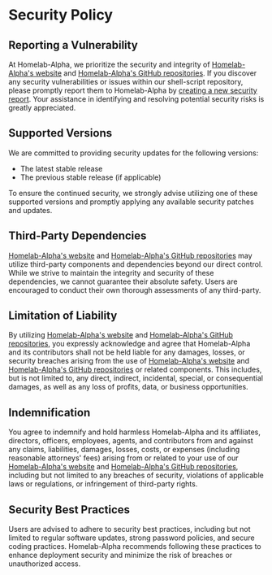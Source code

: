 # Security Policy

## Reporting a Vulnerability

At Homelab-Alpha, we prioritize the security and integrity of [Homelab-Alpha's
website] and [Homelab-Alpha's GitHub repositories]. If you discover any security
vulnerabilities or issues within our shell-script repository, please promptly
report them to Homelab-Alpha by [creating a new security report]. Your
assistance in identifying and resolving potential security risks is greatly
appreciated.

## Supported Versions

We are committed to providing security updates for the following versions:

- The latest stable release
- The previous stable release (if applicable)

To ensure the continued security, we strongly advise utilizing one of these
supported versions and promptly applying any available security patches and
updates.

## Third-Party Dependencies

[Homelab-Alpha's website] and [Homelab-Alpha's GitHub repositories] may utilize
third-party components and dependencies beyond our direct control. While we
strive to maintain the integrity and security of these dependencies, we cannot
guarantee their absolute safety. Users are encouraged to conduct their own
thorough assessments of any third-party.

## Limitation of Liability

By utilizing [Homelab-Alpha's website] and [Homelab-Alpha's GitHub
repositories], you expressly acknowledge and agree that Homelab-Alpha and its
contributors shall not be held liable for any damages, losses, or security
breaches arising from the use of [Homelab-Alpha's website] and [Homelab-Alpha's
GitHub repositories] or related components. This includes, but is not limited
to, any direct, indirect, incidental, special, or consequential damages, as well
as any loss of profits, data, or business opportunities.

## Indemnification

You agree to indemnify and hold harmless Homelab-Alpha and its affiliates,
directors, officers, employees, agents, and contributors from and against any
claims, liabilities, damages, losses, costs, or expenses (including reasonable
attorneys' fees) arising from or related to your use of our [Homelab-Alpha's
website] and [Homelab-Alpha's GitHub repositories], including but not limited to
any breaches of security, violations of applicable laws or regulations, or
infringement of third-party rights.

## Security Best Practices

Users are advised to adhere to security best practices, including but not
limited to regular software updates, strong password policies, and secure coding
practices. Homelab-Alpha recommends following these practices to enhance
deployment security and minimize the risk of breaches or unauthorized access.

[Homelab-Alpha's website]: https://homelab-alpha.nl
[Homelab-Alpha's GitHub repositories]: https://github.com/homelab-alpha
[creating a new security report]:
  https://github.com/homelab-alpha/shell-script/issues/new?assignees=homelab-alpha&labels=security&projects=&template=security_report.yml

